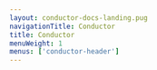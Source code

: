 ```yaml
---
layout: conductor-docs-landing.pug
navigationTitle: Conductor
title: Conductor
menuWeight: 1
menus: ['conductor-header']
---
```

